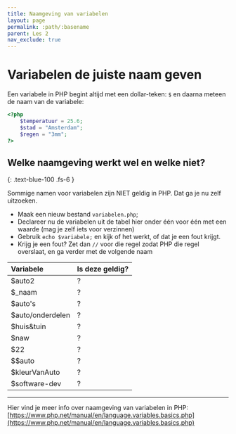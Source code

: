 ```yaml
---
title: Naamgeving van variabelen 
layout: page 
permalink: :path/:basename 
parent: Les 2 
nav_exclude: true
---
```


#  Variabelen de juiste naam geven

Een variabele in PHP begint altijd met een dollar-teken: `$` en daarna meteen de naam van de variabele:

```php
<?php
    $temperatuur = 25.6;
    $stad = "Amsterdam";
    $regen = "3mm";
?>
```

## Welke naamgeving werkt wel en welke niet?
{: .text-blue-100 .fs-6 }

Sommige namen voor variabelen zijn NIET geldig in PHP. Dat ga je nu zelf uitzoeken.

- Maak een nieuw bestand `variabelen.php`;
- Declareer nu de variabelen uit de tabel hier onder één voor één met een waarde (mag je zelf iets voor verzinnen)
- Gebruik `echo $variabele;` en kijk of het werkt, of dat je een fout krijgt.
- Krijg je een fout? Zet dan `//` voor die regel zodat PHP die regel overslaat, en ga verder met de volgende naam

| Variabele        | Is deze geldig? |
|:-----------------|:----------------|
| $auto2           | ?               |
| $_naam           | ?               |
| $auto's          | ?               | 
| $auto/onderdelen | ?               |
| $huis&tuin       | ?               |
| $naw             | ?               |
| $22              | ?               |
| $$auto           | ?               |
| $kleurVanAuto    | ?               |
| $software-dev    | ?               |

---

Hier vind je meer info over naamgeving van variabelen in PHP:
[https://www.php.net/manual/en/language.variables.basics.php](https://www.php.net/manual/en/language.variables.basics.php)

